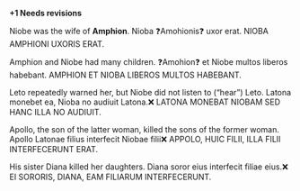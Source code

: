 **+1 Needs revisions**

Niobe was the wife of **Amphion**. 
Nioba ❓Amohionis❓ uxor erat.  NIOBA AMPHIONI UXORIS ERAT.

Amphion and Niobe had many children. 
❓Amohion❓ et Niobe multos liberos habebant. AMPHION ET NIOBA LIBEROS MULTOS HABEBANT. 

Leto repeatedly warned her, but Niobe did not listen to (“hear”) Leto.
Latona monebet ea, Nioba no audiuit Latona.❌ LATONA MONEBAT NIOBAM SED HANC ILLA NO AUDIUIT. 

Apollo, the son of the latter woman, killed the sons of the former woman.
Apollo Latonae filius interfecit Niobae filii❌ APPOLO, HUIC FILII, ILLA FILII INTERFECERUNT ERAT. 

His sister Diana killed her daughters.
Diana soror eius interfecit filiae eius.❌ EI SORORIS, DIANA, EAM FILIARUM INTERFECERUNT.
